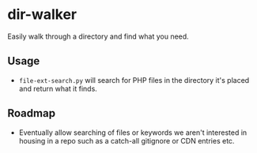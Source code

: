# dir-walker
Easily walk through a directory and find what you need.

## Usage
- `file-ext-search.py` will search for PHP files in the directory it's placed and return what it finds.

## Roadmap
- Eventually allow searching of files or keywords we aren't interested in housing in a repo such as a catch-all gitignore or CDN entries etc.
